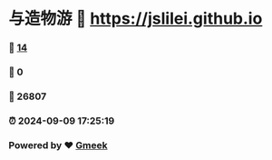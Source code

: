# 与造物游 :link: https://jslilei.github.io 
### :page_facing_up: [14](https://jslilei.github.io/tag.html) 
### :speech_balloon: 0 
### :hibiscus: 26807 
### :alarm_clock: 2024-09-09 17:25:19 
### Powered by :heart: [Gmeek](https://github.com/Meekdai/Gmeek)
